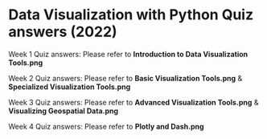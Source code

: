# Data Visualization with Python Quiz answers (2022)
Week 1 Quiz answers: Please refer to **Introduction to Data Visualization Tools.png**

Week 2 Quiz answers: Please refer to **Basic Visualization Tools.png** & **Specialized Visualization Tools.png**

Week 3 Quiz answers: Please refer to **Advanced Visualization Tools.png** & **Visualizing Geospatial Data.png**

Week 4 Quiz answers: Please refer to **Plotly and Dash.png**
